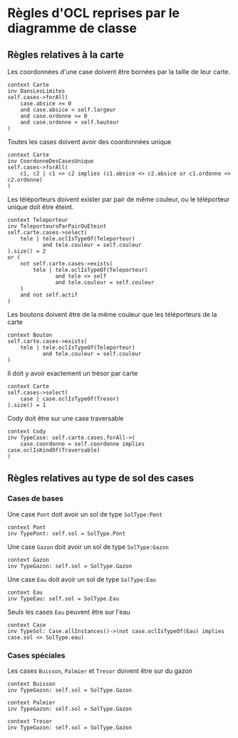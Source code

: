 # Règles d'OCL reprises par le diagramme de classe

## Règles relatives à la carte

Les coordonnées d'une case doivent être bornées par la taille de leur carte.

    context Carte
    inv DansLesLimites
    self.cases->forAll(
        case.absice >= 0
        and case.absice < self.largeur
        and case.ordonne >= 0
        and case.ordonne < self.hauteur
    )

Toutes les cases doivent avoir des coordonnées unique

    context Carte
    inv CoordonneDesCasesUnique
    self.cases->forAll(
        c1, c2 | c1 <> c2 implies (c1.absice <> c2.absice or c1.ordonne <> c2.ordonne)
    )

Les téléporteurs doivent exister par pair de même couleur, ou le téléporteur unique doit être éteint.

    context Teleporteur
    inv TeleporteursParPairOuEteint
    self.carte.cases->select(
        tele | tele.oclIsTypeOf(Teleporteur)
               and tele.couleur = self.couleur
    ).size() = 2
    or (
        not self.carte.cases->exists(
            tele | tele.oclIsTypeOf(Teleporteur)
                   and tele <> self
                   and tele.couleur = self.couleur
        )
        and not self.actif
    )

Les boutons doivent être de la même couleur que les téléporteurs de la carte

    context Bouton
    self.carte.cases->exists(
        tele | tele.oclIsTypeOf(Teleporteur)
               and tele.couleur = self.couleur
    )

Il doit y avoir exactement un trésor par carte

    context Carte
    self.cases->select(
        case | case.oclIsTypeOf(Tresor)
    ).size() = 1

Cody doit être sur une case traversable

    context Cody
    inv TypeCase: self.carte.cases.forAll->(
        case.coordonne = self.coordonne implies case.oclIsKindOf(Traversable)
    )

## Règles relatives au type de sol des cases

### Cases de bases

Une case `Pont` doit avoir un sol de type `SolType:Pont`

    context Pont
    inv TypePont: self.sol = SolType.Pont

Une case `Gazon` doit avoir un sol de type `SolType:Gazon`

    context Gazon
    inv TypeGazon: self.sol = SolType.Gazon

Une case `Eau` doit avoir un sol de type `SolType:Eau`

    context Eau
    inv TypeEau: self.sol = SolType.Eau

Seuls les cases `Eau` peuvent être sur l'eau

    context Case
    inv TypeSol: Case.allInstances()->(not case.oclIsTypeOf(Eau) implies case.sol <> SolType.eau)

### Cases spéciales

Les cases `Buisson`, `Palmier` et `Tresor` doivent être sur du gazon

    context Buisson
    inv TypeGazon: self.sol = SolType.Gazon

    context Palmier
    inv TypeGazon: self.sol = SolType.Gazon

    context Tresor
    inv TypeGazon: self.sol = SolType.Gazon
